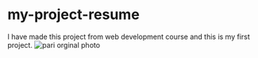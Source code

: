 # my-project-resume
I have made this project from web development course and this is my first project.
![pari orginal photo](https://github.com/parijaiswal/my-project-resume/assets/138036557/0dd520c8-9c06-4b8b-9ad4-aaa1b449a934)

